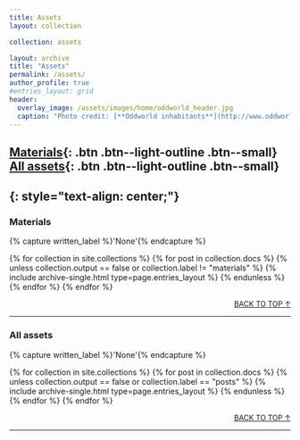 ```yaml
---
title: Assets
layout: collection

collection: assets

layout: archive
title: "Assets"
permalink: /assets/
author_profile: true
#entries_layout: grid
header:
  overlay_image: /assets/images/home/oddworld_header.jpg
  caption: "Photo credit: [**Oddworld inhabitants**](http://www.oddworld.com/)"
---
```

[Materials](#materials){: .btn .btn--light-outline .btn--small} [All assets](#all-assets){: .btn .btn--light-outline .btn--small}
---
{: style="text-align: center;"}
---


### Materials
{% capture written_label %}'None'{% endcapture %}

{% for collection in site.collections %}
  {% for post in collection.docs %}
    {% unless collection.output == false or collection.label != "materials" %}
      {% include archive-single.html type=page.entries_layout %}
    {% endunless %}
  {% endfor %}
{% endfor %}
<p align="right">
        <font size="2"> <a href="#page-title">BACK TO TOP ↑</a> </font>  
</p>

---

### All assets
{% capture written_label %}'None'{% endcapture %}

{% for collection in site.collections %}
  {% for post in collection.docs %}
    {% unless collection.output == false or collection.label == "posts" %}
      {% include archive-single.html type=page.entries_layout %}
    {% endunless %}
  {% endfor %}
{% endfor %}
<p align="right">
        <font size="2"> <a href="#page-title">BACK TO TOP ↑</a> </font>  
</p>

---
